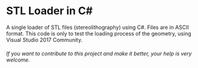 # STL Loader in C#

A single loader of STL files (stereolithography) using C#. Files are in ASCII format. 
This code is only to test the loading process of the geometry, using Visual Studio 2017 Community.

###### If you want to contribute to this project and make it better, your help is very welcome.
